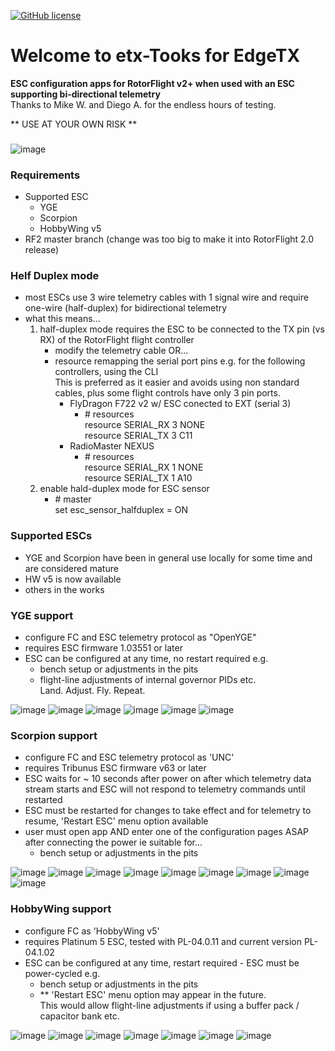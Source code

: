[![GitHub license](https://img.shields.io/github/license/bob01/etxwidgets)](https://github.com/bob01/etxwidgets/main/LICENSE)


# Welcome to etx-Tooks for EdgeTX
**ESC configuration apps for RotorFlight v2+ when used with an ESC supporting bi-directional telemetry**<br>Thanks to Mike W. and Diego A. for the endless hours of testing.

** USE AT YOUR OWN RISK **
###
![image](https://github.com/bob01/etx-tools/assets/4014433/0f000de7-31b1-4503-ae66-3a3b108e9111)


### Requirements
- Supported ESC
   - YGE
   - Scorpion
   - HobbyWing v5
- RF2 master branch (change was too big to make it into RotorFlight 2.0 release)

### Helf Duplex mode
- most ESCs use 3 wire telemetry cables with 1 signal wire and require one-wire (half-duplex) for bidirectional telemetry
- what this means...
  1) half-duplex mode requires the ESC to be connected to the TX pin (vs RX) of the RotorFlight flight controller
     - modify the telemetry cable OR...
     - resource remapping the serial port pins e.g. for the following controllers, using the CLI<br>
       This is preferred as it easier and avoids using non standard cables, plus some flight controls have only 3 pin ports.
       - FlyDragon F722 v2 w/ ESC conected to EXT (serial 3)
         - \# resources<br>
           resource SERIAL_RX 3 NONE<br>
           resource SERIAL_TX 3 C11
       - RadioMaster NEXUS
         - \# resources<br>
           resource SERIAL_RX 1 NONE<br>
           resource SERIAL_TX 1 A10
  2) enable hald-duplex mode for ESC sensor
      - \# master<br>
      set esc_sensor_halfduplex = ON

### Supported ESCs
- YGE and Scorpion have been in general use locally for some time and are considered mature
- HW v5 is now available
- others in the works


### YGE support
- configure FC and ESC telemetry protocol as "OpenYGE"
- requires ESC firmware 1.03551 or later
- ESC can be configured at any time, no restart required e.g.
   - bench setup or adjustments in the pits
   - flight-line adjustments of internal governor PIDs etc.<br>Land. Adjust. Fly. Repeat.

![image](https://github.com/rotorflight/rotorflight-firmware/assets/4014433/1a311e7e-ed82-4eab-8c6b-27d0efddfcad)
![image](https://github.com/rotorflight/rotorflight-firmware/assets/4014433/c045a598-e225-4996-888b-1f43eb4ea8fd)
![image](https://github.com/rotorflight/rotorflight-firmware/assets/4014433/b31d914a-893c-41f7-9c8b-cad843efa8bc)
![image](https://github.com/rotorflight/rotorflight-firmware/assets/4014433/7ebeab4a-6f50-4212-b96f-b1a2651a2224)
![image](https://github.com/rotorflight/rotorflight-firmware/assets/4014433/ed93d483-fa10-446d-ac50-41dc3366c8ad)
![image](https://github.com/rotorflight/rotorflight-firmware/assets/4014433/11915e6c-06a6-4553-9d27-e6d2cfbbe691)


### Scorpion support
- configure FC and ESC telemetry protocol as 'UNC'
- requires Tribunus ESC firmware v63 or later
- ESC waits for ~ 10 seconds after power on after which telemetry data stream starts and ESC will not respond to telemetry commands until restarted
- ESC must be restarted for changes to take effect and for telemetry to resume, 'Restart ESC' menu option available
- user must open app AND enter one of the configuration pages ASAP after connecting the power ie suitable for...
   - bench setup or adjustments in the pits

![image](https://github.com/rotorflight/rotorflight-firmware/assets/4014433/a81ade56-de92-478d-b61f-bffad735fcf0)
![image](https://github.com/rotorflight/rotorflight-firmware/assets/4014433/51016168-bc81-4680-9fba-c1ddd990472a)
![image](https://github.com/rotorflight/rotorflight-firmware/assets/4014433/fdade425-e0e1-49c3-ac7d-fe60a8f64970)
![image](https://github.com/rotorflight/rotorflight-firmware/assets/4014433/69c12389-5eef-45b0-836a-f146e4c38f34)
![image](https://github.com/rotorflight/rotorflight-firmware/assets/4014433/51296082-9f9e-4c03-a249-68e17e29a0f1)
![image](https://github.com/rotorflight/rotorflight-firmware/assets/4014433/2fd43236-c876-4983-9fdb-e389b7742204)
![image](https://github.com/rotorflight/rotorflight-firmware/assets/4014433/5e09caed-e315-44c3-85f2-30682413099b)
![image](https://github.com/rotorflight/rotorflight-firmware/assets/4014433/809cadac-b275-41f4-8a38-bfaf3baee006)
![image](https://github.com/rotorflight/rotorflight-firmware/assets/4014433/c98960c5-ae22-4604-aa11-85d9d537ece8)



### HobbyWing support
- configure FC as 'HobbyWing v5'
- requires Platinum 5 ESC, tested with PL-04.0.11 and current version PL-04.1.02
- ESC can be configured at any time, restart required - ESC must be power-cycled e.g.
   - bench setup or adjustments in the pits
   - \*\* 'Restart ESC' menu option may appear in the future.<br>This would allow flight-line adjustments if using a buffer pack / capacitor bank etc.
 
![image](https://github.com/bob01/etx-tools/assets/4014433/b727b4ce-75dc-4cf8-9965-19aec3bf1f70)
![image](https://github.com/bob01/etx-tools/assets/4014433/997232a0-6fa8-49f1-ae17-a096016cc8a4)
![image](https://github.com/bob01/etx-tools/assets/4014433/12a27925-0e76-45e5-a296-bf3177b1f8f9)
![image](https://github.com/bob01/etx-tools/assets/4014433/1f886098-0e5d-4a47-a58c-40b9f96eaedf)
![image](https://github.com/bob01/etx-tools/assets/4014433/b3125f87-88ae-4756-8abc-4c420a0afcaa)
![image](https://github.com/bob01/etx-tools/assets/4014433/2980b767-cd56-4446-aa22-60eaecb3a32a)
![image](https://github.com/bob01/etx-tools/assets/4014433/028ebd5c-f606-4496-a58a-db9d6775f8a1)
